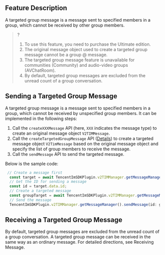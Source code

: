 ## Feature Description

A targeted group message is a message sent to specified members in a group, which cannot be received by other group members.

> ?
>
> 1. To use this feature, you need to purchase the Ultimate edition.
> 2. The original message object used to create a targeted group message cannot be a group @ message.
> 3. The targeted group message feature is unavailable for communities (Community) and audio-video groups (AVChatRoom).
> 4. By default, targeted group messages are excluded from the unread count of a group conversation.

## Sending a Targeted Group Message

A targeted group message is a message sent to specified members in a group, which cannot be received by unspecified group members. It can be implemented in the following steps:

1. Call the `createXXXMessage` API (here, `XXX` indicates the message type) to create an original message object `V2TIMMessage`.
2. Call the `createTargetedGroupMessage` API ([Details](https://comm.qq.com/im/doc/RN/en/Api/V2TIMMessageManager/createTargetedGroupMessage.html)) to create a targeted message object `V2TimMessage` based on the original message object and specify the list of group members to receive the message.
3. Call the `sendMessage` API to send the targeted message.

Below is the sample code:

```javascript
 // Create a message first
  const target = await TencentImSDKPlugin.v2TIMManager.getMessageManager().createTextMessage("");
  // Get the ID for sending a message
  const id = target.data.id;
  // Create a targeted message
  const groupTarget = await TencentImSDKPlugin.v2TIMManager.getMessageManager().createTargetedGroupMessage(id, ['user1','user2'],);
  // Send the message
  TencentImSDKPlugin.v2TIMManager.getMessageManager().sendMessage(id: groupTarget.data.id, receiver: "", groupID: "groupID");
```

## Receiving a Targeted Group Message

By default, targeted group messages are excluded from the unread count of a group conversation.
A targeted group message can be received in the same way as an ordinary message. For detailed directions, see Receiving Message.


